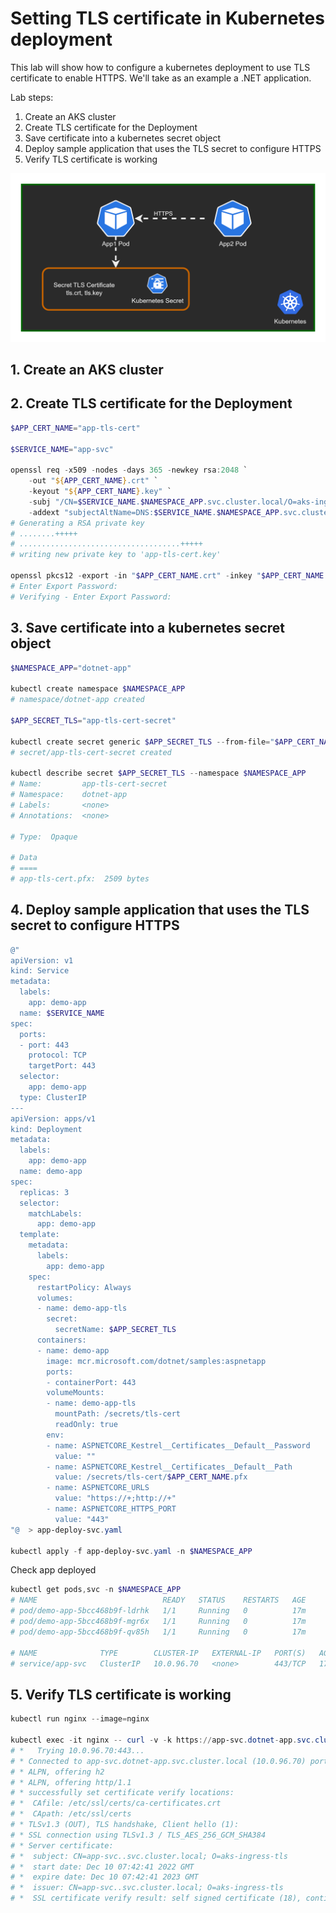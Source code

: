 <!-- https://www.youtube.com/watch?v=uTaXgZWwXzs&t=160s&ab_channel=HoussemDellai -->

# Setting TLS certificate in Kubernetes deployment

This lab will show how to configure a kubernetes deployment to use TLS certificate to enable HTTPS. We'll take as an example a .NET application.

Lab steps:
1. Create an AKS cluster
2. Create TLS certificate for the Deployment
3. Save certificate into a kubernetes secret object
4. Deploy sample application that uses the TLS secret to configure HTTPS
5. Verify TLS certificate is working

<img src="media/tls-secret-pod.png">

## 1. Create an AKS cluster


## 2. Create TLS certificate for the Deployment

```powershell
$APP_CERT_NAME="app-tls-cert"

$SERVICE_NAME="app-svc"

openssl req -x509 -nodes -days 365 -newkey rsa:2048 `
    -out "${APP_CERT_NAME}.crt" `
    -keyout "${APP_CERT_NAME}.key" `
    -subj "/CN=$SERVICE_NAME.$NAMESPACE_APP.svc.cluster.local/O=aks-ingress-tls" `
    -addext "subjectAltName=DNS:$SERVICE_NAME.$NAMESPACE_APP.svc.cluster.local"
# Generating a RSA private key
# ........+++++
# ....................................+++++
# writing new private key to 'app-tls-cert.key'

openssl pkcs12 -export -in "$APP_CERT_NAME.crt" -inkey "$APP_CERT_NAME.key" -out "$APP_CERT_NAME.pfx"
# Enter Export Password:
# Verifying - Enter Export Password:
```

## 3. Save certificate into a kubernetes secret object

```powershell
$NAMESPACE_APP="dotnet-app"

kubectl create namespace $NAMESPACE_APP
# namespace/dotnet-app created

$APP_SECRET_TLS="app-tls-cert-secret"

kubectl create secret generic $APP_SECRET_TLS --from-file="$APP_CERT_NAME.pfx" --namespace $NAMESPACE_APP
# secret/app-tls-cert-secret created

kubectl describe secret $APP_SECRET_TLS --namespace $NAMESPACE_APP
# Name:         app-tls-cert-secret
# Namespace:    dotnet-app
# Labels:       <none>
# Annotations:  <none>

# Type:  Opaque

# Data
# ====
# app-tls-cert.pfx:  2509 bytes
```

## 4. Deploy sample application that uses the TLS secret to configure HTTPS

```powershell
@"
apiVersion: v1
kind: Service
metadata:
  labels:
    app: demo-app
  name: $SERVICE_NAME
spec:
  ports:
  - port: 443
    protocol: TCP
    targetPort: 443
  selector:
    app: demo-app
  type: ClusterIP
---
apiVersion: apps/v1
kind: Deployment
metadata:
  labels:
    app: demo-app
  name: demo-app
spec:
  replicas: 3
  selector:
    matchLabels:
      app: demo-app
  template:
    metadata:
      labels:
        app: demo-app
    spec:
      restartPolicy: Always
      volumes:
      - name: demo-app-tls
        secret:
          secretName: $APP_SECRET_TLS
      containers:
      - name: demo-app
        image: mcr.microsoft.com/dotnet/samples:aspnetapp
        ports:
        - containerPort: 443
        volumeMounts:
        - name: demo-app-tls
          mountPath: /secrets/tls-cert
          readOnly: true
        env:
        - name: ASPNETCORE_Kestrel__Certificates__Default__Password
          value: ""
        - name: ASPNETCORE_Kestrel__Certificates__Default__Path
          value: /secrets/tls-cert/$APP_CERT_NAME.pfx
        - name: ASPNETCORE_URLS
          value: "https://+;http://+"
        - name: ASPNETCORE_HTTPS_PORT
          value: "443"
"@  > app-deploy-svc.yaml

kubectl apply -f app-deploy-svc.yaml -n $NAMESPACE_APP
```

Check app deployed

```powershell
kubectl get pods,svc -n $NAMESPACE_APP
# NAME                            READY   STATUS    RESTARTS   AGE
# pod/demo-app-5bcc468b9f-ldrhk   1/1     Running   0          17m
# pod/demo-app-5bcc468b9f-mgr6x   1/1     Running   0          17m
# pod/demo-app-5bcc468b9f-qv85h   1/1     Running   0          17m

# NAME              TYPE        CLUSTER-IP   EXTERNAL-IP   PORT(S)   AGE
# service/app-svc   ClusterIP   10.0.96.70   <none>        443/TCP   17m
```

## 5. Verify TLS certificate is working

```powershell
kubectl run nginx --image=nginx

kubectl exec -it nginx -- curl -v -k https://app-svc.dotnet-app.svc.cluster.local
# *   Trying 10.0.96.70:443...
# * Connected to app-svc.dotnet-app.svc.cluster.local (10.0.96.70) port 443 (#0)
# * ALPN, offering h2
# * ALPN, offering http/1.1
# * successfully set certificate verify locations:
# *  CAfile: /etc/ssl/certs/ca-certificates.crt
# *  CApath: /etc/ssl/certs
# * TLSv1.3 (OUT), TLS handshake, Client hello (1):
# * SSL connection using TLSv1.3 / TLS_AES_256_GCM_SHA384
# * Server certificate:
# *  subject: CN=app-svc..svc.cluster.local; O=aks-ingress-tls
# *  start date: Dec 10 07:42:41 2022 GMT
# *  expire date: Dec 10 07:42:41 2023 GMT
# *  issuer: CN=app-svc..svc.cluster.local; O=aks-ingress-tls
# *  SSL certificate verify result: self signed certificate (18), continuing anyway.
```